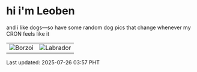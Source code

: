 # hi i'm Leoben

and i like dogs—so have some random dog pics that change whenever my CRON feels like it

|  |  |
|--------|----------|
| ![Borzoi](https://random-dog-vercel.vercel.app/api/random-borzoi?v=1753473470) | ![Labrador](https://random-dog-vercel.vercel.app/api/random-labrador?v=1753473470) |

Last updated: 2025-07-26 03:57 PHT
